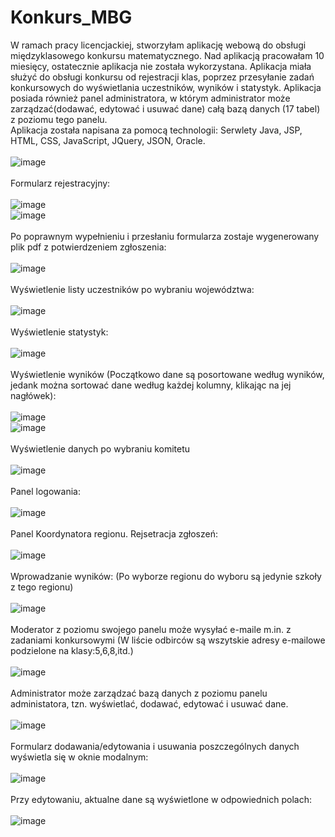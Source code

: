 # Konkurs_MBG

W ramach pracy licencjackiej, stworzyłam aplikację webową do obsługi międzyklasowego konkursu matematycznego. Nad aplikacją pracowałam 10 miesięcy, ostatecznie aplikacja nie została wykorzystana.
Aplikacja miała służyć do obsługi konkursu od rejestracji klas, poprzez przesyłanie zadań konkursowych do wyświetlania uczestników, wyników i statystyk. Aplikacja posiada również panel administratora, w którym administrator może zarządzać(dodawać, edytować i usuwać dane) całą bazą danych (17 tabel) z poziomu tego panelu. <br>
Aplikacja została napisana za pomocą technologii:
Serwlety Java, JSP, HTML, CSS, JavaScript, JQuery, JSON, Oracle.
<br><br>
![image](https://github.com/Agat01/Konkurs_MBG/assets/123018088/ae12a9ec-dde2-4bc0-b50c-a5610d94db73) <br><br>
Formularz rejestracyjny: <br><br>
![image](https://github.com/Agat01/Konkurs_MBG/assets/123018088/4482dec4-3c60-473e-9e02-ca45b06cd113) <br>
![image](https://github.com/Agat01/Konkurs_MBG/assets/123018088/caf38cd9-ba40-4cd8-99ff-c1013fd48b5c) <br><br>
Po poprawnym wypełnieniu i przesłaniu formularza zostaje wygenerowany plik pdf z potwierdzeniem zgłoszenia: <br><br>
![image](https://github.com/Agat01/Konkurs_MBG/assets/123018088/1499accb-3940-4437-8c22-cda3fdcac482) <br><br>
Wyświetlenie listy uczestników po wybraniu województwa: <br><br>
![image](https://github.com/Agat01/Konkurs_MBG/assets/123018088/cba9c52a-eaae-444a-9ef7-3f9fd2a61d6a) <br><br>
Wyświetlenie statystyk: <br><br>
![image](https://github.com/Agat01/Konkurs_MBG/assets/123018088/f984e3a4-1a4b-4983-94cd-544de2c81fdc) <br><br>
Wyświetlenie wyników (Początkowo dane są posortowane według wyników, jedank można sortować dane według każdej kolumny, klikając na jej nagłówek): <br><br>
![image](https://github.com/Agat01/Konkurs_MBG/assets/123018088/37d4dc56-d094-4256-b009-3a9aceed6031) <br>
![image](https://github.com/Agat01/Konkurs_MBG/assets/123018088/57719274-4297-4ecc-9b6a-b205ea9e77d2) <br><br>
Wyświetlenie danych po wybraniu komitetu <br><br>
![image](https://github.com/Agat01/Konkurs_MBG/assets/123018088/0e792a44-6745-4310-9b02-f6271c5f12e7) <br><br>
Panel logowania: <br><br>
![image](https://github.com/Agat01/Konkurs_MBG/assets/123018088/7a6fac15-529d-45c5-aa87-0904b14cf9cb) <br><br>
Panel Koordynatora regionu. Rejsetracja zgłoszeń: <br><br>
![image](https://github.com/Agat01/Konkurs_MBG/assets/123018088/7d70789e-ebd2-4dee-9734-fb71161d3820) <br><br>
Wprowadzanie wyników: (Po wyborze regionu do wyboru są jedynie szkoły z tego regionu) <br><br>
![image](https://github.com/Agat01/Konkurs_MBG/assets/123018088/f93c5c27-2128-4f89-aeeb-1152a0245ecd) <br><br>
Moderator z poziomu swojego panelu może wysyłać e-maile m.in. z zadaniami konkursowymi (W liście odbirców są wszytskie adresy e-mailowe podzielone na klasy:5,6,8,itd.) <br><br>
![image](https://github.com/Agat01/Konkurs_MBG/assets/123018088/83e4c674-ddea-4091-9f5f-9be715e233ee) <br><br>
Administrator może zarządzać bazą danych z poziomu panelu administatora, tzn. wyświetlać, dodawać, edytować i usuwać dane. <br><br>
![image](https://github.com/Agat01/Konkurs_MBG/assets/123018088/918c173b-2a50-46f1-ab87-4837f1cf4361) <br><br>
Formularz dodawania/edytowania i usuwania poszczególnych danych wyświetla się w oknie modalnym: <br><br>
![image](https://github.com/Agat01/Konkurs_MBG/assets/123018088/333da930-90db-403b-b7e4-28beeda000ed) <br><br>
Przy edytowaniu, aktualne dane są wyświetlone w odpowiednich polach: <br><br>
![image](https://github.com/Agat01/Konkurs_MBG/assets/123018088/36ca6d6b-7ab2-4600-919a-e22be32dbe89) <br>
